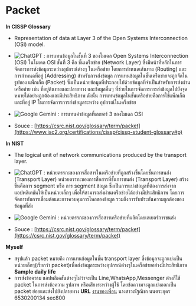 # Packet
**In CISSP Glossary**
  - Representation of data at Layer 3 of the Open Systems Interconnection (OSI) model.
    
  - ![ChatGPT](https://img.shields.io/badge/chatGPT-74aa9c?style=for-the-badge&logo=openai&logoColor=white) : การแทนข้อมูลในชั้นที่ 3 ของโมเดล Open Systems Interconnection (OSI) ในโมเดล OSI ชั้นที่ 3 คือ ชั้นเครือข่าย (Network Layer) ซึ่งมีหน้าที่หลักในการจัดการการส่งข้อมูลระหว่างอุปกรณ์ต่างๆ ในเครือข่าย โดยการกำหนดเส้นทาง (Routing) และการกำหนดที่อยู่ (Addressing) สำหรับการส่งข้อมูล การแทนข้อมูลในชั้นเครือข่ายจะถูกจัดในรูปของ แพ็กเก็ต (Packet) ซึ่งเป็นหน่วยข้อมูลที่ประกอบไปด้วยข้อมูลที่จำเป็นสำหรับการส่งผ่าน เครือข่าย เช่น ที่อยู่ต้นทางและปลายทาง และข้อมูลอื่นๆ ที่ช่วยในการจัดการการส่งข้อมูลไปยังจุดหมายได้อย่างถูกต้องและมีประสิทธิภาพ ดังนั้น การแทนข้อมูลในชั้นเครือข่ายคือการใช้แพ็กเก็ตและที่อยู่ IP ในการจัดการการส่งข้อมูลระหว่าง อุปกรณ์ในเครือข่าย
    
  - ![Google Gemini](https://img.shields.io/badge/google%20gemini-8E75B2?style=for-the-badge&logo=google%20gemini&logoColor=white)  : การแทนค่าข้อมูลที่เลเยอร์ 3 ของโมเดล OSI
 
  - Souce : [https://csrc.nist.gov/glossary/term/packet](https://www.isc2.org/certifications/cissp/cissp-student-glossary#p)

**In NIST**
  - The logical unit of network communications produced by the transport layer.
    
  - ![ChatGPT](https://img.shields.io/badge/chatGPT-74aa9c?style=for-the-badge&logo=openai&logoColor=white) : หน่วยตรรกะของการสื่อสารในเครือข่ายที่ถูกสร้างขึ้นโดยชั้นการขนส่ง (Transport Layer) หน่วยตรรกะของการสื่อสารที่ชั้นการขนส่ง (Transport Layer) สร้างขึ้นคือการ segment หรือ การ segment ข้อมูล ซึ่งเป็นการแบ่งข้อมูลที่ต้องการส่งจากแอปพลิเคชันให้เป็นหน่วยเล็กๆ เพื่อให้สามารถส่งผ่านเครือข่ายได้อย่างมีประสิทธิภาพ โดยการจัดการกับการเชื่อมต่อและการควบคุมการไหลของข้อมูล รวมถึงการรับประกันความถูกต้องของข้อมูลที่ส่ง
    
  - ![Google Gemini](https://img.shields.io/badge/google%20gemini-8E75B2?style=for-the-badge&logo=google%20gemini&logoColor=white)  : หน่วยตรรกะของการสื่อสารเครือข่ายที่ผลิตโดยเลเยอร์การขนส่ง
 
  - Souce : [https://csrc.nist.gov/glossary/term/packet](https://csrc.nist.gov/glossary/term/packet)
    
**Myself**
  - สรุปแล้ว packet หมายถึง การแทนข้อมูลในชั้น transport layer ซึ่งข้อมูลจะถูกแบ่งเป็นหน่วยเล็กๆ(เรียกว่า packet)เพื่อส่งข้อมูลระหว่างอุปกรณ์ต่างๆในเครือข่ายอย่างมีประสิทธิภาพ
**Sample daily life**
  - การส่งข้อความ แอปพลิเคชันต่างๆไม่ว่าจะเป็น Line,WhatsApp,Messenger ต่างก็ใช้ packet ในการส่งข้อความ รูปภาพ หรือเสียงระหว่างผู้ใช้ โดยข้อความจะถูกแบ่งออกเป็น packet ย่อยและส่งไปยังปลายทาง
**URL**
    [งานของเพื่อน](https://ohalic.github.io/packet)
นางสาวณัฐณิชา นนตระอุดร 6530200134 sec800
